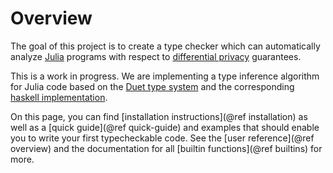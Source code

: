 
# Overview

The goal of this project is to create a type checker which can automatically analyze [Julia](https://julialang.org/) programs with respect to [differential privacy](https://en.wikipedia.org/wiki/Differential_privacy) guarantees.
 
This is a work in progress. We are implementing a type inference algorithm for Julia code based on the [Duet type system](https://arxiv.org/abs/1909.02481) and the corresponding [haskell implementation](https://github.com/uvm-plaid/duet).

On this page, you can find [installation instructions](@ref installation) as well as a [quick guide](@ref quick-guide) and examples that should enable you to write your first typecheckable code. See the [user reference](@ref overview) and the documentation for all [builtin functions](@ref builtins) for more.
